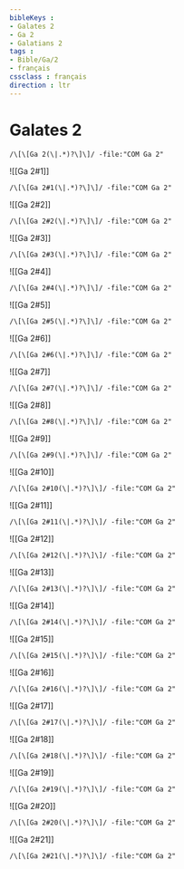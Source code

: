 ```yaml
---
bibleKeys : 
- Galates 2
- Ga 2
- Galatians 2
tags : 
- Bible/Ga/2
- français
cssclass : français
direction : ltr
---
```


# Galates 2

```query
/\[\[Ga 2(\|.*)?\]\]/ -file:"COM Ga 2"
```



![[Ga 2#1]]

```query
/\[\[Ga 2#1(\|.*)?\]\]/ -file:"COM Ga 2"
```

![[Ga 2#2]]

```query
/\[\[Ga 2#2(\|.*)?\]\]/ -file:"COM Ga 2"
```

![[Ga 2#3]]

```query
/\[\[Ga 2#3(\|.*)?\]\]/ -file:"COM Ga 2"
```

![[Ga 2#4]]

```query
/\[\[Ga 2#4(\|.*)?\]\]/ -file:"COM Ga 2"
```

![[Ga 2#5]]

```query
/\[\[Ga 2#5(\|.*)?\]\]/ -file:"COM Ga 2"
```

![[Ga 2#6]]

```query
/\[\[Ga 2#6(\|.*)?\]\]/ -file:"COM Ga 2"
```

![[Ga 2#7]]

```query
/\[\[Ga 2#7(\|.*)?\]\]/ -file:"COM Ga 2"
```

![[Ga 2#8]]

```query
/\[\[Ga 2#8(\|.*)?\]\]/ -file:"COM Ga 2"
```

![[Ga 2#9]]

```query
/\[\[Ga 2#9(\|.*)?\]\]/ -file:"COM Ga 2"
```

![[Ga 2#10]]

```query
/\[\[Ga 2#10(\|.*)?\]\]/ -file:"COM Ga 2"
```

![[Ga 2#11]]

```query
/\[\[Ga 2#11(\|.*)?\]\]/ -file:"COM Ga 2"
```

![[Ga 2#12]]

```query
/\[\[Ga 2#12(\|.*)?\]\]/ -file:"COM Ga 2"
```

![[Ga 2#13]]

```query
/\[\[Ga 2#13(\|.*)?\]\]/ -file:"COM Ga 2"
```

![[Ga 2#14]]

```query
/\[\[Ga 2#14(\|.*)?\]\]/ -file:"COM Ga 2"
```

![[Ga 2#15]]

```query
/\[\[Ga 2#15(\|.*)?\]\]/ -file:"COM Ga 2"
```

![[Ga 2#16]]

```query
/\[\[Ga 2#16(\|.*)?\]\]/ -file:"COM Ga 2"
```

![[Ga 2#17]]

```query
/\[\[Ga 2#17(\|.*)?\]\]/ -file:"COM Ga 2"
```

![[Ga 2#18]]

```query
/\[\[Ga 2#18(\|.*)?\]\]/ -file:"COM Ga 2"
```

![[Ga 2#19]]

```query
/\[\[Ga 2#19(\|.*)?\]\]/ -file:"COM Ga 2"
```

![[Ga 2#20]]

```query
/\[\[Ga 2#20(\|.*)?\]\]/ -file:"COM Ga 2"
```

![[Ga 2#21]]

```query
/\[\[Ga 2#21(\|.*)?\]\]/ -file:"COM Ga 2"
```

